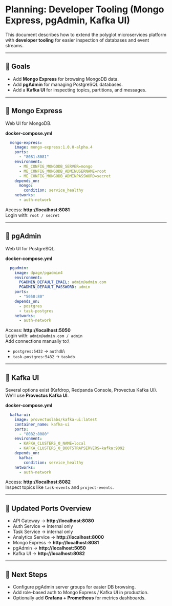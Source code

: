 # Planning: Developer Tooling (Mongo Express, pgAdmin, Kafka UI)

This document describes how to extend the polyglot microservices
platform with **developer tooling** for easier inspection of databases
and event streams.

------------------------------------------------------------------------

## 🔹 Goals

-   Add **Mongo Express** for browsing MongoDB data.
-   Add **pgAdmin** for managing PostgreSQL databases.
-   Add a **Kafka UI** for inspecting topics, partitions, and messages.

------------------------------------------------------------------------

## 🔹 Mongo Express

Web UI for MongoDB.

**docker-compose.yml**

``` yaml
  mongo-express:
    image: mongo-express:1.0.0-alpha.4
    ports:
      - "8081:8081"
    environment:
      - ME_CONFIG_MONGODB_SERVER=mongo
      - ME_CONFIG_MONGODB_ADMINUSERNAME=root
      - ME_CONFIG_MONGODB_ADMINPASSWORD=secret
    depends_on:
      mongo:
        condition: service_healthy
    networks:
      - auth-network
```

Access: **http://localhost:8081**\
Login with: `root / secret`

------------------------------------------------------------------------

## 🔹 pgAdmin

Web UI for PostgreSQL.

**docker-compose.yml**

``` yaml
  pgadmin:
    image: dpage/pgadmin4
    environment:
      PGADMIN_DEFAULT_EMAIL: admin@admin.com
      PGADMIN_DEFAULT_PASSWORD: admin
    ports:
      - "5050:80"
    depends_on:
      - postgres
      - task-postgres
    networks:
      - auth-network
```

Access: **http://localhost:5050**\
Login with: `admin@admin.com / admin`\
Add connections manually to:\
- `postgres:5432` → `authdb`\
- `task-postgres:5432` → `taskdb`

------------------------------------------------------------------------

## 🔹 Kafka UI

Several options exist (Kafdrop, Redpanda Console, Provectus Kafka UI).
We'll use **Provectus Kafka UI**.

**docker-compose.yml**

``` yaml
  kafka-ui:
    image: provectuslabs/kafka-ui:latest
    container_name: kafka-ui
    ports:
      - "8082:8080"
    environment:
      - KAFKA_CLUSTERS_0_NAME=local
      - KAFKA_CLUSTERS_0_BOOTSTRAPSERVERS=kafka:9092
    depends_on:
      kafka:
        condition: service_healthy
    networks:
      - auth-network
```

Access: **http://localhost:8082**\
Inspect topics like `task-events` and `project-events`.

------------------------------------------------------------------------

## 🔹 Updated Ports Overview

-   API Gateway → **http://localhost:8080**
-   Auth Service → internal only
-   Task Service → internal only
-   Analytics Service → **http://localhost:8000**
-   Mongo Express → **http://localhost:8081**
-   pgAdmin → **http://localhost:5050**
-   Kafka UI → **http://localhost:8082**

------------------------------------------------------------------------

## 🔹 Next Steps

-   Configure pgAdmin server groups for easier DB browsing.
-   Add role-based auth to Mongo Express / Kafka UI in production.
-   Optionally add **Grafana + Prometheus** for metrics dashboards.
